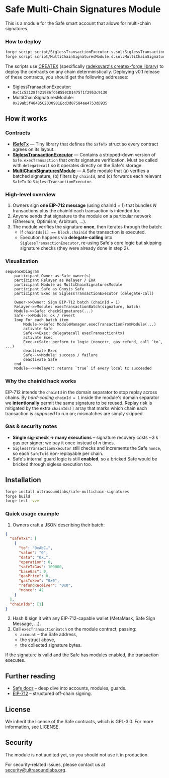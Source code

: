 # Safe Multi-Chain Signatures Module

This is a module for the Safe smart account that allows for multi-chain signatures.

### How to deploy

```bash
forge script script/SiglessTransactionExecutor.s.sol:SiglessTransactionExecutorScript --rpc-url $RPC_URL --broadcast --verify -vvvv
forge script script/MultiChainSignaturesModule.s.sol:MultiChainSignaturesModuleScript --rpc-url $RPC_URL --broadcast --verify -vvvv
```

The scripts use [CREATEX](https://github.com/pcaversaccio/createx) (specifically [radeksvarz's createx-forge library](https://github.com/radeksvarz/createx-forge)) to deploy the contracts on any chain deterministically. Deploying v0.1 release of these contracts, you should get the following addresses:
- SiglessTransactionExecutor: `0xC1c52128f421986fC6B550CD1475f1f2953c9130`
- MultiChainSignaturesModule: `0x29ab5f48485C2030981Ecd3d87584ae4753dD935`

## How it works

### Contracts
- [**ISafeTx**](./src/common/ISafeTx.sol) — Tiny library that defines the `SafeTx` struct so every contract agrees on its layout.
- [**SiglessTransactionExecutor**](./src/libraries/SiglessTransactionExecutor.sol) — Contains a stripped-down version of `Safe.execTransaction` that _omits_ signature verification. Must be called with `delegatecall` so it operates directly on the Safe's storage.
- [**MultiChainSignaturesModule**](./src/modules/MultiChainSignaturesModule.sol) — A Safe module that (a) verifies a batched signature, (b) filters by `chainId`, and (c) forwards each relevant `SafeTx` to `SiglessTransactionExecutor`.

### High-level overview
1. Owners sign **one EIP-712 message** (using chainId = 1) that bundles _N_ transactions plus the chainId each transaction is intended for.
2. Anyone sends that signature to the module on a particular network (Ethereum, Optimism, Arbitrum, …).
3. The module verifies the signature **once**, then iterates through the batch:
   * If `chainIds[i] == block.chainid` the transaction is executed.
   * Execution happens via **delegate-calling** into `SiglessTransactionExecutor`, re-using Safe's core logic but skipping signature checks (they were already done in step 2).

### Visualization

```mermaid
sequenceDiagram
    participant Owner as Safe owner(s)
    participant Relayer as Relayer / EOA
    participant Module as MultiChainSignaturesModule
    participant Safe as Gnosis Safe
    participant Exec as SiglessTransactionExecutor (delegate-call)

    Owner->>Owner: Sign EIP-712 batch (chainId = 1)
    Relayer->>Module: execTransactionBatch(signature, batch)
    Module->>Safe: checkSignatures(...)
    Safe-->>Module: ok / revert
    loop For each batch item
        Module->>Safe: ModuleManager.execTransactionFromModule(...)
        activate Safe
        Safe->>Exec: delegatecall execTransaction(tx)
        activate Exec
        Exec->>Safe: perform tx logic (nonce++, gas refund, call `to`, ...)
        deactivate Exec
        Safe-->>Module: success / failure
        deactivate Safe
    end
    Module-->>Relayer: returns `true` if every local tx succeeded
```

### Why the chainId hack works

EIP-712 intends the `chainId` in the domain separator to stop replay across chains.  By _hard-coding_ `chainId = 1` inside the module's domain separator we **intentionally** permit the same signature to be reused.  Replay risk is mitigated by the extra `chainIds[]` array that marks which chain each transaction is _supposed_ to run on; mismatches are simply skipped.

### Gas & security notes
* **Single sig-check → many executions** – signature recovery costs ~3 k gas per signer; we pay it once instead of _n_ times.
* `SiglessTransactionExecutor` still checks and increments the Safe `nonce`, so each `SafeTx` is non-replayable per chain.
* Safe's internal guard logic is still **enabled**, so a bricked Safe would be bricked through sigless execution too.

## Installation

```bash
forge install ultrasoundlabs/safe-multichain-signatures
forge build
forge test -vvv
```

### Quick usage example

1. Owners craft a JSON describing their batch:

```json
{
  "safeTxs": [
    {
      "to": "0xAbC…",
      "value": "0",
      "data": "0x…",
      "operation": 0,
      "safeTxGas": 100000,
      "baseGas": 0,
      "gasPrice": 0,
      "gasToken": "0x0",
      "refundReceiver": "0x0",
      "nonce": 42
    }
  ],
  "chainIds": [1]
}
```

2. Hash & sign it with any EIP-712-capable wallet (MetaMask, Safe Sign Message, …).
3. Call `execTransactionBatch` on the module contract, passing:
   * `account` – the Safe address,
   * the struct above,
   * the collected signature bytes.

If the signature is valid and the Safe has modules enabled, the transaction executes.

## Further reading
* [Safe docs](https://docs.safe.global/) – deep dive into accounts, modules, guards.
* [EIP-712](https://eips.ethereum.org/EIPS/eip-712) – structured off-chain signing.

## License

We inherit the license of the Safe contracts, which is GPL-3.0. For more information, see [LICENSE](./LICENSE).

## Security

The module is not audited yet, so you should not use it in production.

For security-related issues, please contact us at [security@ultrasoundlabs.org](mailto:security@ultrasoundlabs.org).